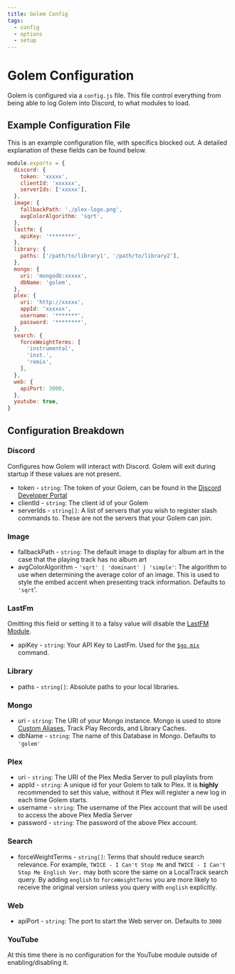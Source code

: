 ```yaml
---
title: Golem Config
tags:
  - config
  - options
  - setup
---
```


# Golem Configuration

Golem is configured via a `config.js` file. This file control everything from being able to log Golem into Discord, to what modules to load.

## Example Configuration File

This is an example configuration file, with specifics blocked out. A detailed explanation of these fields can be found below.

```javascript
module.exports = {
  discord: {
    token: 'xxxxx',
    clientId: 'xxxxxx',
    serverIds: ['xxxxx'],
  },
  image: {
    fallbackPath: './plex-logo.png',
    avgColorAlgorithm: 'sqrt',
  },
  lastfm: {
    apiKey: '********',
  },
  library: {
    paths: ['/path/to/library1', '/path/to/library2'],
  },
  mongo: {
    uri: 'mongodb:xxxxx',
    dbName: 'golem',
  },
  plex: {
    uri: 'http://xxxxx',
    appId: 'xxxxxx',
    username: '*******',
    password: '********',
  },
  search: {
    forceWeightTerms: [
      'instrumental',
      'inst.',
      'remix',
    ],
  },
  web: {
    apiPort: 3000,
  },
  youtube: true,
}
```

## Configuration Breakdown

### Discord <badge text="Core" type="core-badge" />

Configures how Golem will interact with Discord. Golem will exit during startup if these values are not present.

- token - `string`: The token of your Golem, can be found in the [Discord Developer Portal](https://discord.com/developers/applications)
- clientId - `string`: The client id of your Golem
- serverIds - `string[]`: A list of servers that you wish to register slash commands to. These are not the servers that your Golem can join.

### Image

- fallbackPath - `string`: The default image to display for album art in the case that the playing track has no album art
- avgColorAlgorithm - `'sqrt' | 'dominant' | 'simple'`: The algorithm to use when determining the average color of an image. This is used to style the embed accent when presenting track information. Defaults to `'sqrt`'.

### LastFm <badge text="LastFM" type="lastfm-badge" />

Omitting this field or setting it to a falsy value will disable the [LastFM Module](../reference/modules.md#lastfm).

- apiKey - `string`: Your API Key to LastFm. Used for the [`$go mix`](../commands/playlist.md) command.

### Library <badge text="Music" type="music-badge" />

- paths - `string[]`: Absolute paths to your local libraries.

### Mongo

- uri - `string`: The URI of your Mongo instance. Mongo is used to store [Custom Aliases](../reference/alias-string.md), Track Play Records, and Library Caches.
- dbName - `string`: The name of this Database in Mongo. Defaults to `'golem'`

### Plex <badge text="Plex" type="plex-badge" />

 - uri - `string`: The URI of the Plex Media Server to pull playlists from
 - appId - `string`: A unique id for your Golem to talk to Plex. It is **highly** recommended to set this value, without it Plex will register a new log in each time Golem starts.
 - username - `string`: The username of the Plex account that will be used to access the above Plex Media Server
 - password - `string`: The password of the above Plex account.

### Search

- forceWeightTerms - `string[]`: Terms that should reduce search relevance. For example, `TWICE - I Can't Stop Me` and `TWICE - I Can't Stop Me English Ver.` may both score the same on a LocalTrack search query. By adding `english` to `forceWeightTerms` you are more likely to receive the original version unless you query with `english` explicitly.

### Web <badge text="Web" type="web-badge" />

- apiPort - `string`: The port to start the Web server on. Defaults to `3000`

### YouTube <badge text="Youtube" type="youtube-badge" />

At this time there is no configuration for the YouTube module outside of enabling/disabling it.

